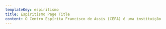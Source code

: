 ```yaml
---
templateKey: espiritismo
title: Espiritismo Page Title
content: O Centro Espírita Francisco de Assis (CEFA) é uma instituição religiosa espírita de caráter cultural e filantrópico, que tem como objetivos o estudo, a prática e a divulgação do Evangelho de Jesus Cristo e da Doutrina Espírita, codificada por Allan Kardec (1804-1869). Foi fundado por Olívio Silva, Francisco Inácio da Ponte, Guiomar Pires, Aníbal Justa, Francisco Emídio e Mafina Feitosa, em 02 de dezembro de 1941, com o nome de Centro Espírita União e Caridade Francisco de Assis (CEUCFA). Suas primeiras atividades aconteceram em um prédio alugado no Centro de Fortaleza (CE), localizado na Rua Barão do Rio Branco, 1741. Seu primeiro Estatuto foi publicado no Diário Oficial em novembro de 1942 e registrado em cartório em 02 de dezembro de 1942, conferindo ao Centro Espírita personalidade jurídica e descrevendo sua primeira Diretoria, composta por`:` Presidente`:` Joaquim Maia de Oliveira; Vice-Presidente`:` Antônio Rodrigues de Almeida; 1º Secretário`:` Francisco Barbosa Serra; 2º Secretário`:` Almerindo Mendonça dos Reis; Tesoureiro`:` Olívio Silva; 2º Tesoureiro`:` Militão Pinto Pereira; 1º Orador`:` José Mendes Figueiredo; 2º Orador`:` José Sousa Lima; e, Procuradores Gerais`:` Pedro Carlos Braga e Joventino Gomes Barbosa. A sua legalização constitui fato de suma importância, tendo em vista que as atividades filosóficas e religiosas na senda espírita sofriam perseguições na época tanto do Clero Romano como do Governo.   Hoje, o CEFA possui uma sede própria, localizada na Rua Senador Catunda, 117, no Bairro Benfica, cuja escritura de compra do terreno data de 18 de março de 1948. Foram 7 anos de trabalho até a sua inauguração, em 23 de julho de 1955. Ainda em obras, o prédio foi visitado em 24 de novembro de 1950 por Leopoldo Machado - uma das figuras mais expressivas do Espiritismo no Brasil -, em sua Caravana da Fraternidade, movimento que percorreu os estados do Norte e Nordeste com o objetivo de promover uma maior aproximação entre os espíritas e divulgar a Doutrina Espírita. Nas palavras do confrade, conforme consta no livro “A Caravana da Fraternidade”, de sua autoria e publicado pela Federação Espírita Brasileira (FEB), “Fomos visitar a sede do Francisco de Assis, ainda em construção. Sede enorme. Um mundo de casa, talvez, para abrigar toda Fortaleza espiritista”.Com quase 80 anos de atividades, o CEFA tem influenciado o surgimento de vários Centros Espíritas no Ceará, constituindo um modelo de referência para o Movimento Espírita cearense.
---
```

